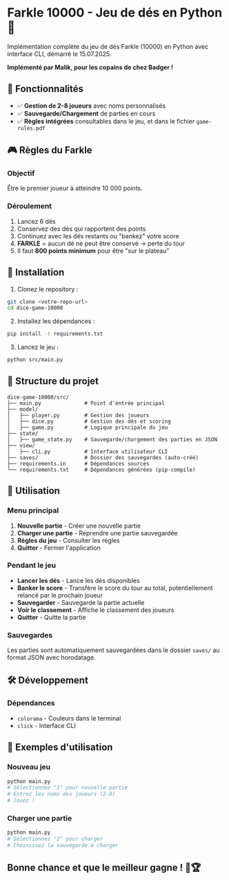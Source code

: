 # Farkle 10000 - Jeu de dés en Python 🎲

Implémentation complète du jeu de dés Farkle (10000) en Python avec interface CLI, démarré le 15.07.2025.

**Implémenté par Malik, pour les copains de chez Badger !**

## 🎯 Fonctionnalités

- ✅ **Gestion de 2-8 joueurs** avec noms personnalisés
- ✅ **Sauvegarde/Chargement** de parties en cours
- ✅ **Règles intégrées** consultables dans le jeu, et dans le fichier `game-rules.pdf`

## 🎮 Règles du Farkle

### Objectif
Être le premier joueur à atteindre 10 000 points.


### Déroulement
1. Lancez 6 dés
2. Conservez des dés qui rapportent des points
3. Continuez avec les dés restants ou "bankez" votre score
4. **FARKLE** = aucun dé ne peut être conservé → perte du tour
5. Il faut **800 points minimum** pour être "sur le plateau"

## 🚀 Installation

1. Clonez le repository :
```bash
git clone <votre-repo-url>
cd dice-game-10000
```

2. Installez les dépendances :
```bash
pip install -r requirements.txt
```

3. Lancez le jeu :
```bash
python src/main.py
```

## 📁 Structure du projet

```
dice-game-10000/src/
├── main.py              # Point d'entrée principal
├── model/
│   ├── player.py        # Gestion des joueurs
│   ├── dice.py          # Gestion des dés et scoring
│   ├── game.py          # Logique principale du jeu
├── state/
│   ├── game_state.py    # Sauvegarde/chargement des parties en JSON
├── view/
│   ├── cli.py           # Interface utilisateur CLI
├── saves/               # Dossier des sauvegardes (auto-créé)
├── requirements.in      # Dépendances sources
└── requirements.txt     # Dépendances générées (pip-compile)
```

## 🎯 Utilisation

### Menu principal
1. **Nouvelle partie** - Créer une nouvelle partie
2. **Charger une partie** - Reprendre une partie sauvegardée
3. **Règles du jeu** - Consulter les règles
4. **Quitter** - Fermer l'application

### Pendant le jeu
- **Lancer les dés** - Lance les dés disponibles
- **Banker le score** - Transfère le score du tour au total, potentiellement relancé par le prochain joueur
- **Sauvegarder** - Sauvegarde la partie actuelle
- **Voir le classement** - Affiche le classement des joueurs
- **Quitter** - Quitte la partie

### Sauvegardes
Les parties sont automatiquement sauvegardées dans le dossier `saves/` au format JSON avec horodatage.

## 🛠️ Développement

### Dépendances
- `colorama` - Couleurs dans le terminal
- `click` - Interface CLI

## 📝 Exemples d'utilisation

### Nouveau jeu
```bash
python main.py
# Sélectionnez "1" pour nouvelle partie
# Entrez les noms des joueurs (2-8)
# Jouez !
```

### Charger une partie
```bash
python main.py
# Sélectionnez "2" pour charger
# Choisissez la sauvegarde à charger
```


## Bonne chance et que le meilleur gagne ! 🎲🏆
